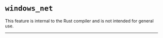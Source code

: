 # `windows_net`

This feature is internal to the Rust compiler and is not intended for general use.

------------------------
